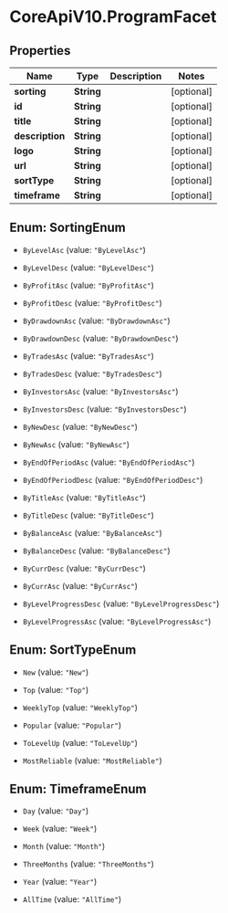 # CoreApiV10.ProgramFacet

## Properties
Name | Type | Description | Notes
------------ | ------------- | ------------- | -------------
**sorting** | **String** |  | [optional] 
**id** | **String** |  | [optional] 
**title** | **String** |  | [optional] 
**description** | **String** |  | [optional] 
**logo** | **String** |  | [optional] 
**url** | **String** |  | [optional] 
**sortType** | **String** |  | [optional] 
**timeframe** | **String** |  | [optional] 


<a name="SortingEnum"></a>
## Enum: SortingEnum


* `ByLevelAsc` (value: `"ByLevelAsc"`)

* `ByLevelDesc` (value: `"ByLevelDesc"`)

* `ByProfitAsc` (value: `"ByProfitAsc"`)

* `ByProfitDesc` (value: `"ByProfitDesc"`)

* `ByDrawdownAsc` (value: `"ByDrawdownAsc"`)

* `ByDrawdownDesc` (value: `"ByDrawdownDesc"`)

* `ByTradesAsc` (value: `"ByTradesAsc"`)

* `ByTradesDesc` (value: `"ByTradesDesc"`)

* `ByInvestorsAsc` (value: `"ByInvestorsAsc"`)

* `ByInvestorsDesc` (value: `"ByInvestorsDesc"`)

* `ByNewDesc` (value: `"ByNewDesc"`)

* `ByNewAsc` (value: `"ByNewAsc"`)

* `ByEndOfPeriodAsc` (value: `"ByEndOfPeriodAsc"`)

* `ByEndOfPeriodDesc` (value: `"ByEndOfPeriodDesc"`)

* `ByTitleAsc` (value: `"ByTitleAsc"`)

* `ByTitleDesc` (value: `"ByTitleDesc"`)

* `ByBalanceAsc` (value: `"ByBalanceAsc"`)

* `ByBalanceDesc` (value: `"ByBalanceDesc"`)

* `ByCurrDesc` (value: `"ByCurrDesc"`)

* `ByCurrAsc` (value: `"ByCurrAsc"`)

* `ByLevelProgressDesc` (value: `"ByLevelProgressDesc"`)

* `ByLevelProgressAsc` (value: `"ByLevelProgressAsc"`)




<a name="SortTypeEnum"></a>
## Enum: SortTypeEnum


* `New` (value: `"New"`)

* `Top` (value: `"Top"`)

* `WeeklyTop` (value: `"WeeklyTop"`)

* `Popular` (value: `"Popular"`)

* `ToLevelUp` (value: `"ToLevelUp"`)

* `MostReliable` (value: `"MostReliable"`)




<a name="TimeframeEnum"></a>
## Enum: TimeframeEnum


* `Day` (value: `"Day"`)

* `Week` (value: `"Week"`)

* `Month` (value: `"Month"`)

* `ThreeMonths` (value: `"ThreeMonths"`)

* `Year` (value: `"Year"`)

* `AllTime` (value: `"AllTime"`)




